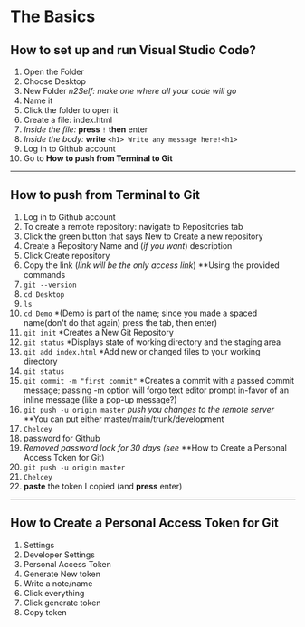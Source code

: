 # The Basics

## How to set up and run Visual Studio Code?
1. Open the Folder
2. Choose Desktop
3. New Folder *n2Self: make one where all your code will go*
4. Name it
5. Click the folder to open it
6. Create a file: index.html 
7. *Inside the file:* **press** `!` **then** enter
8. *Inside the body:* **write** `<h1> Write any message here!<h1>`
9. Log in to Github account
10. Go to **How to push from Terminal to Git**
  
---
## How to push from Terminal to Git
1. Log in to Github account 
2. To create a remote repository: navigate to Repositories tab
3. Click the green button that says New to Create a new repository
4. Create a Repository Name and (*if you want*) description
5. Click Create repository
6. Copy the link (*link will be the only access link*)
**Using the provided commands 
7. `git --version`
8. `cd Desktop`
11. `ls`
12. `cd Demo` *(Demo is part of the name; since you made a spaced name(don't do that again) press the tab, then enter)
13. `git init` *Creates a New Git Repository
14. `git status` *Displays state of working directory and the staging area
15. `git add index.html` *Add new or changed files to your working directory
16. `git status`
17. `git commit -m "first commit"` *Creates a commit with a passed commit message; passing -m option will forgo text editor prompt in-favor of an inline message (like a pop-up message?)
18. `git push -u origin master` *push you changes to the remote server*
**You can put either master/main/trunk/development
19. `Chelcey`
20. password for Github
21. *Removed password lock for 30 days (see* **How to Create a Personal Access Token for Git)
22. `git push -u origin master`
23. `Chelcey`
24. **paste** the token I copied (and **press** enter)
---
## How to Create a Personal Access Token for Git 
1. Settings
2. Developer Settings
3. Personal Access Token
4. Generate New token
5. Write a note/name
6. Click everything
7. Click generate token
8. Copy token


